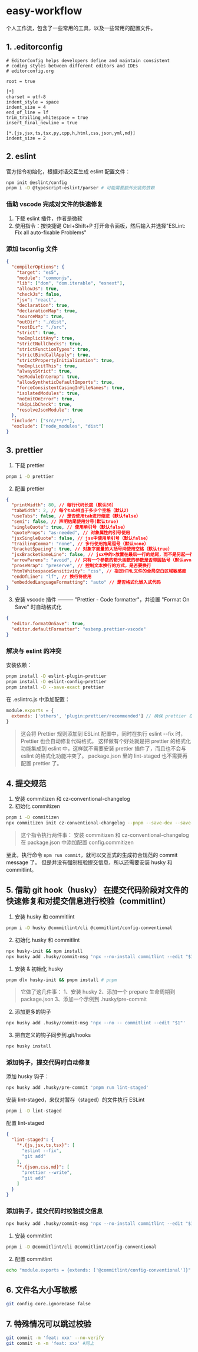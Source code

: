 # easy-workflow

个人工作流，包含了一些常用的工具，以及一些常用的配置文件。

## 1. .editorconfig

```
# EditorConfig helps developers define and maintain consistent
# coding styles between different editors and IDEs
# editorconfig.org

root = true

[*]
charset = utf-8
indent_style = space
indent_size = 4
end_of_line = lf
trim_trailing_whitespace = true
insert_final_newline = true

[*.{js,jsx,ts,tsx,py,cpp,h,html,css,json,yml,md}]
indent_size = 2
```

## 2. eslint

官方指令初始化，根据对话交互生成 eslint 配置文件：

```bash
npm init @eslint/config
pnpm i -D @typescript-eslint/parser # 可能需要额外安装的依赖
```

### 借助 vscode 完成对文件的快速修复

1. 下载 eslint 插件，作者是微软
2. 使用指令：按快捷键 Ctrl+Shift+P 打开命令面板，然后输入并选择"ESLint: Fix all auto-fixable Problems"

### 添加 tsconfig 文件

```JSON
{
  "compilerOptions": {
    "target": "es5",
    "module": "commonjs",
    "lib": ["dom", "dom.iterable", "esnext"],
    "allowJs": true,
    "checkJs": false,
    "jsx": "react",
    "declaration": true,
    "declarationMap": true,
    "sourceMap": true,
    "outDir": "./dist",
    "rootDir": "./src",
    "strict": true,
    "noImplicitAny": true,
    "strictNullChecks": true,
    "strictFunctionTypes": true,
    "strictBindCallApply": true,
    "strictPropertyInitialization": true,
    "noImplicitThis": true,
    "alwaysStrict": true,
    "esModuleInterop": true,
    "allowSyntheticDefaultImports": true,
    "forceConsistentCasingInFileNames": true,
    "isolatedModules": true,
    "noEmitOnError": true,
    "skipLibCheck": true,
    "resolveJsonModule": true
  },
  "include": ["src/**/*"],
  "exclude": ["node_modules", "dist"]
}
```

## 3. prettier

1. 下载 prettier

```bash
pnpm i -D prettier
```

2. 配置 prettier

```json
{
  "printWidth": 80, // 每行代码长度（默认80）
  "tabWidth": 2, // 每个tab相当于多少个空格（默认2）
  "useTabs": false, // 是否使用tab进行缩进（默认false）
  "semi": false, // 声明结尾使用分号(默认true)
  "singleQuote": true, // 使用单引号（默认false）
  "quoteProps": "as-needed", // 对象属性的引号使用
  "jsxSingleQuote": false, // jsx中使用单引号（默认false）
  "trailingComma": "none", // 多行使用拖尾逗号（默认none）
  "bracketSpacing": true, // 对象字面量的大括号间使用空格（默认true）
  "jsxBracketSameLine": false, // jsx中的>放置在最后一行的结尾，而不是另起一行（默认false）
  "arrowParens": "avoid", // 只有一个参数的箭头函数的参数是否带圆括号（默认avoid）
  "proseWrap": "preserve", // 控制文本换行的方式，是否要换行
  "htmlWhitespaceSensitivity": "css", // 指定HTML文件的全局空白区域敏感度
  "endOfLine": "lf", // 换行符使用
  "embeddedLanguageFormatting": "auto" // 是否格式化嵌入式代码
}
```

3. 安装 vscode 插件 ——— "Prettier - Code formatter"，并设置 "Format On Save" 时自动格式化

```json
{
  "editor.formatOnSave": true,
  "editor.defaultFormatter": "esbenp.prettier-vscode"
}
```

### 解决与 eslint 的冲突

安装依赖：

```bash
pnpm install -D eslint-plugin-prettier
pnpm install -D eslint-config-prettier
pnpm install -D --save-exact prettier
```

在 .eslintrc.js 中添加配置：

```js
module.exports = {
  extends: ['others', 'plugin:prettier/recommended'] // 确保 prettier 在最后一个
}
```

> 这会将 Prettier 规则添加到 ESLint 配置中，同时在执行 eslint --fix 时，Prettier 也会自动修复代码格式。
> 这样做有个好处就是把 prettier 的格式化功能集成到 eslint 中，这样就不需要安装 prettier 插件了，而且也不会与 eslint 的格式化功能冲突了。
> package.json 里的 lint-staged 也不需要再配置 prettier 了。

## 4. 提交规范

1. 安装 commitizen 和 cz-conventional-changelog
2. 初始化 commitizen

```bash
pnpm i -D commitizen
npx commitizen init cz-conventional-changelog --pnpm --save-dev --save-exact
```

> 这个指令执行两件事：
> 安装 commitizen 和 cz-conventional-changelog
> 在 package.json 中添加配置 config.commitizen

至此，执行命令 `npm run commit`，就可以交互式的生成符合规范的 commit message 了。
但是并没有强制校验提交信息，所以还需要安装 husky 和 commitlint。

## 5. 借助 git hook（husky） 在提交代码阶段对文件的快速修复和对提交信息进行校验（commitlint）

1. 安装 husky 和 commitlint

```bash
pnpm i -D husky @commitlint/cli @commitlint/config-conventional
```

2. 初始化 husky 和 commitlint

```bash
npx husky-init && npm install
npx husky add .husky/commit-msg 'npx --no-install commitlint --edit "$1"'
```

1. 安装 & 初始化 husky

```bash
pnpm dlx husky-init && pnpm install # pnpm
```

> 它做了这几件事：
> 1、安装 husky
> 2、添加一个 prepare 生命周期到 package.json
> 3、添加一个示例到 .husky/pre-commit

2. 添加更多的钩子

```bash
npx husky add .husky/commit-msg 'npx --no -- commitlint --edit "$1"'
```

3. 把自定义的钩子同步到.git/hooks

```bash
npx husky install
```

### 添加钩子，提交代码时自动修复

添加 husky 钩子：

```bash
npx husky add .husky/pre-commit 'pnpm run lint-staged'
```

安装 lint-staged，来仅对暂存（staged）的文件执行 ESLint

```bash
pnpm i -D lint-staged
```

配置 lint-staged

```JSON
{
  "lint-staged": {
    "*.{js,jsx,ts,tsx}": [
      "eslint --fix",
      "git add"
    ],
    "*.{json,css,md}": [
      "prettier --write",
      "git add"
    ]
  }
}
```

### 添加钩子，提交代码时校验提交信息

```bash
npx husky add .husky/commit-msg 'npx --no-install commitlint --edit "$1"'
```

1. 安装 commitlint

```bash
pnpm i -D @commitlint/cli @commitlint/config-conventional
```

2. 配置 commitlint

```bash
echo "module.exports = {extends: ['@commitlint/config-conventional']}" > commitlint.config.js
```

## 6. 文件名大小写敏感

```bash
git config core.ignorecase false
```

## 7. 特殊情况可以跳过校验

```bash
git commit -m 'feat: xxx' --no-verify
git commit -n -m 'feat: xxx' #同上
```
